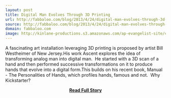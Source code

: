 ```yaml
---
layout: post
title: Digital Man Evolves Through 3D Printing
url: http://fabbaloo.com/blog/2013/4/24/digital-man-evolves-through-3d-printing.html
source: http://fabbaloo.com/blog/2013/4/24/digital-man-evolves-through-3d-printing.html
domain: fabbaloo.com
image: http://kinlane-productions.s3.amazonaws.com/ap-evangelist-site/curated/screenshots/7958_fabbaloo_com.png
---
```


<p>A fascinating art installation leveraging 3D printing is proposed by artist Bill Westheimer of New Jersey.His work Ascent explores the idea of transforming analog man into digital man.  He started with a 3D scan of a hand and then performed successive transformations on it to produce hands that evolve into a digital form.This builds on his recent book, Manual - The Personalities of Hands, which profiles hands, famous and not.  Why Kickstarter?</p>
<center><p><a href="http://fabbaloo.com/blog/2013/4/24/digital-man-evolves-through-3d-printing.html" style='padding:25px; font-sze:18px; font-weight: bold;'>Read Full Story</a></p></center>

